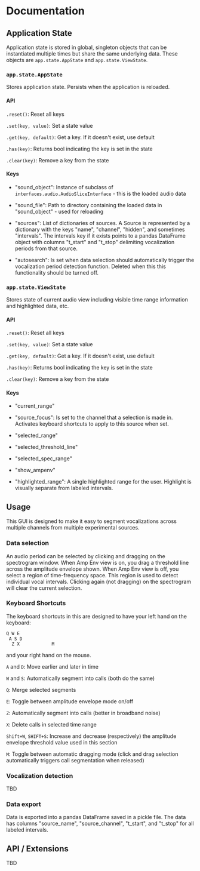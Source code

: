 # Documentation

## Application State

Application state is stored in global, singleton objects that can be
instantiated multiple times but share the same underlying data. These objects
are `app.state.AppState` and `app.state.ViewState`.

### `app.state.AppState`
Stores application state. Persists when the application is reloaded.

#### API

`.reset()`: Reset all keys

`.set(key, value)`: Set a state value

`.get(key, default)`: Get a key. If it doesn't exist, use default

`.has(key)`: Returns bool indicating the key is set in the state

`.clear(key)`: Remove a key from the state

#### Keys

* "sound_object": Instance of subclass of `interfaces.audio.AudioSliceInterface` - this is the loaded audio data

* "sound_file": Path to directory containing the loaded data in "sound_object" - used for reloading

* "sources": List of dictionaries of sources. A Source is represented by a dictionary with the keys "name", "channel", "hidden", and sometimes "intervals". The intervals key if it exists points to a pandas DataFrame object with columns "t_start" and "t_stop" delimiting vocalization periods from that source.

* "autosearch": Is set when data selection should automatically trigger the vocalization period detection function. Deleted when this this functionality should be turned off.

### `app.state.ViewState`
Stores state of current audio view including visible time range information and highlighted data, etc.

#### API

`.reset()`: Reset all keys

`.set(key, value)`: Set a state value

`.get(key, default)`: Get a key. If it doesn't exist, use default

`.has(key)`: Returns bool indicating the key is set in the state

`.clear(key)`: Remove a key from the state

#### Keys

* "current_range"

* "source_focus": Is set to the channel that a selection is made in. Activates keyboard shortcuts to apply to this source when set.

* "selected_range"

* "selected_threshold_line"

* "selected_spec_range"

* "show_ampenv"

* "highlighted_range": A single highlighted range for the user. Highlight is visually separate from labeled intervals.


## Usage
This GUI is designed to make it easy to segment vocalizations across multiple channels from multiple experimental sources.

### Data selection
An audio period can be selected by clicking and dragging on the spectrogram window. When Amp Env view is on, you drag a threshold line across the amplitude envelope shown. When Amp Env view is off, you select a region of time-frequency space. This region is used to detect individual vocal intervals. Clicking again (not dragging) on the spectrogram will clear the current selection.

### Keyboard Shortcuts
The keyboard shortcuts in this are designed to have your left hand on the keyboard:
```
Q W E
 A S D
  Z X            M
```
and your right hand on the mouse.

`A` and `D`: Move earlier and later in time

`W` and `S`: Automatically segment into calls (both do the same)

`Q`: Merge selected segments

`E`: Toggle between amplitude envelope mode on/off

`Z`: Automatically segment into calls (better in broadband noise)

`X`: Delete calls in selected time range

`Shift+W`, `SHIFT+S`: Increase and decrease (respectively) the amplitude envelope threshold value used in this section

`M`: Toggle between automatic dragging mode (click and drag selection automatically triggers call segmentation when released)

### Vocalization detection
TBD

### Data export
Data is exported into a pandas DataFrame saved in a pickle file. The data has columns "source_name", "source_channel", "t_start", and "t_stop" for all labeled intervals.

## API / Extensions
TBD
